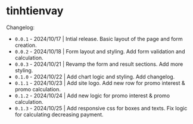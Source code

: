 # tinhtienvay

Changelog:

- `0.0.1` - 2024/10/17 | Intial release. Basic layout of the page and form creation.
- `0.0.2` - 2024/10/18 | Form layout and styling. Add form validation and calculation.
- `0.0.3` - 2024/10/21 | Revamp the form and result sections. Add more styling.
- `0.1.0` - 2024/10/22 | Add chart logic and styling. Add changelog.
- `0.1.1` - 2024/10/23 | Add site logo. Add new row for promo interest & promo calculation.
- `0.1.2` - 2024/10/24 | Add new logic for promo interest & promo calculation.
- `0.1.3` - 2024/10/25 | Add responsive css for boxes and texts. Fix logic for calculating decreasing payment.
